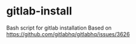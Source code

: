 gitlab-install
==============

Bash script for gitlab installation
Based on https://github.com/gitlabhq/gitlabhq/issues/3626
